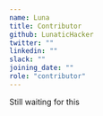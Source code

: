 ```yaml
---
name: Luna
title: Contributor
github: LunaticHacker
twitter: ""
linkedin: ""
slack: ""
joining_date: ""
role: "contributor"
---
```


Still waiting for this
